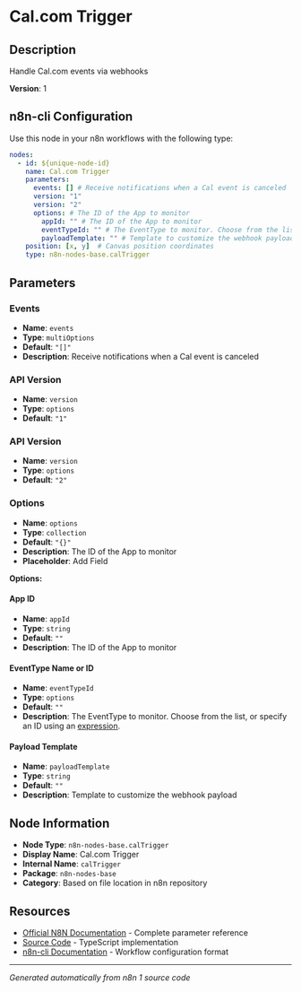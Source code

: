 # Cal.com Trigger

## Description

Handle Cal.com events via webhooks

**Version**: 1

## n8n-cli Configuration

Use this node in your n8n workflows with the following type:

```yaml
nodes:
  - id: ${unique-node-id}
    name: Cal.com Trigger
    parameters:
      events: [] # Receive notifications when a Cal event is canceled
      version: "1"
      version: "2"
      options: # The ID of the App to monitor
        appId: "" # The ID of the App to monitor
        eventTypeId: "" # The EventType to monitor. Choose from the list, or specify an ID using an <a href="https://docs.n8n.io/code/expressions/">expression</a>.
        payloadTemplate: "" # Template to customize the webhook payload
    position: [x, y]  # Canvas position coordinates
    type: n8n-nodes-base.calTrigger
```

## Parameters

### Events

- **Name**: `events`
- **Type**: `multiOptions`
- **Default**: `"[]"`
- **Description**: Receive notifications when a Cal event is canceled

### API Version

- **Name**: `version`
- **Type**: `options`
- **Default**: `"1"`

### API Version

- **Name**: `version`
- **Type**: `options`
- **Default**: `"2"`

### Options

- **Name**: `options`
- **Type**: `collection`
- **Default**: `"{}"`
- **Description**: The ID of the App to monitor
- **Placeholder**: Add Field

**Options:**

#### App ID
- **Name**: `appId`
- **Type**: `string`
- **Default**: `""`
- **Description**: The ID of the App to monitor

#### EventType Name or ID
- **Name**: `eventTypeId`
- **Type**: `options`
- **Default**: `""`
- **Description**: The EventType to monitor. Choose from the list, or specify an ID using an <a href="https://docs.n8n.io/code/expressions/">expression</a>.

#### Payload Template
- **Name**: `payloadTemplate`
- **Type**: `string`
- **Default**: `""`
- **Description**: Template to customize the webhook payload



## Node Information

- **Node Type**: `n8n-nodes-base.calTrigger`
- **Display Name**: Cal.com Trigger
- **Internal Name**: `calTrigger`
- **Package**: `n8n-nodes-base`
- **Category**: Based on file location in n8n repository

## Resources

- [Official N8N Documentation](https://docs.n8n.io/integrations/builtin/app-nodes/n8n-nodes-base.caltrigger/) - Complete parameter reference
- [Source Code](https://github.com/n8n-io/n8n/blob/master/packages/nodes-base/nodes/Cal/CalTrigger.node.ts) - TypeScript implementation
- [n8n-cli Documentation](https://github.com/edenreich/n8n-cli) - Workflow configuration format

---
*Generated automatically from n8n 1 source code*
